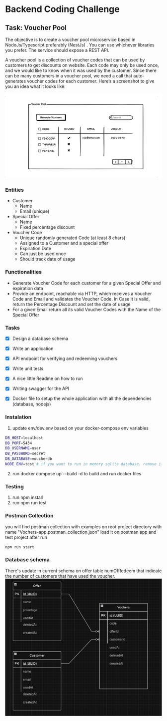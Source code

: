 # Backend Coding Challenge


## Task:  Voucher Pool
The objective is to create a voucher pool microservice based in NodeJs/Typescript preferably (NestJs) . You can use whichever  libraries you prefer. The service should expose a ​REST API​.

A voucher pool is a collection of voucher codes that can be used by customers to get discounts on website. Each code may only be used once, and we would like to know when it was used by the customer. Since there can be many customers in a voucher pool, we need a call that auto-generates voucher codes for each customer. Here’s a screenshot to give you an idea what it looks like:

![Voucher Pool](Voucher-Pool.png)

### Entities
* Customer
	*	Name
	*	Email (unique)
*	Special Offer
	*	Name
	*	Fixed percentage discount
*	Voucher Code
	*	Unique randomly generated Code (at least 8 chars)
	*	Assigned to a Customer and a special offer
	*	Expiration Date
	*	Can just be used once
	*	Should track date of usage

### Functionalities
* Generate Voucher Code for each customer for a given Special Offer and expiration data
* Provide an endpoint, reachable via HTTP, which receives a Voucher Code and Email and
validates the Voucher Code. In Case it is valid, return the Percentage Discount and set the
date of usage
* For a given Email return all its valid Voucher Codes with the Name of the Special Offer

### Tasks
* [X] Design a database schema
* [X] Write an application
* [X] API endpoint for verifying and redeeming vouchers
* [X] Write unit tests
* [X] A nice little Readme on how to run
* [X] Writing swagger for the API
* [X] Docker file to setup the whole application with all the dependencies (database, nodejs)


### Instalation
1. update env/dev.env based on your docker-compose env variables
```bash
DB_HOST=localhost
DB_PORT=5434
DB_USERNAME=user
DB_PASSWORD=secret
DB_DATABASE=voucherdb
NODE_ENV=test # if you want to run in memory sqlite database. remove it if you want use persistent database.
```
2. run docker compose up --build -d to build and run docker files

### Testing
1. run npm install
2. run npm run test

### Postman Collection 
you will find postman collection with examples on root project directory with name "Vochers-app.postman_collection.json" load it on postman app and test project after run 
```bash
npm run start
```

### Database schema
There's update in current schema on offer table numOfRedeem that indicate the number of customers that have used the voucher. 
![SB schema](tes.png)
